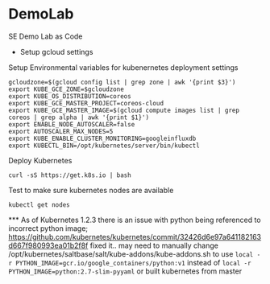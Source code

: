 # DemoLab
SE Demo Lab as Code

* Setup gcloud settings

Setup Environmental variables for kubenernetes deployment settings

```shell
gcloudzone=$(gcloud config list | grep zone | awk '{print $3}')
export KUBE_GCE_ZONE=$gcloudzone
export KUBE_OS_DISTRIBUTION=coreos
export KUBE_GCE_MASTER_PROJECT=coreos-cloud
export KUBE_GCE_MASTER_IMAGE=$(gcloud compute images list | grep coreos | grep alpha | awk '{print $1}')
export ENABLE_NODE_AUTOSCALER=false
export AUTOSCALER_MAX_NODES=5
export KUBE_ENABLE_CLUSTER_MONITORING=googleinfluxdb
export KUBECTL_BIN=/opt/kubernetes/server/bin/kubectl
```

Deploy Kubernetes

``` shell
curl -sS https://get.k8s.io | bash
``` 

Test to make sure kubernetes nodes are available
``` shell 
kubectl get nodes 
```

*** As of Kubernetes 1.2.3 there is an issue with python being referenced to incorrect python image; https://github.com/kubernetes/kubernetes/commit/32426d6e97a641182163d667f980993ea01b2f8f fixed it.. may need to manually change /opt/kubernetes/saltbase/salt/kube-addons/kube-addons.sh to use 
```local -r PYTHON_IMAGE=gcr.io/google_containers/python:v1``` instead of ```local -r PYTHON_IMAGE=python:2.7-slim-pyyaml``` or built kubernetes from master
